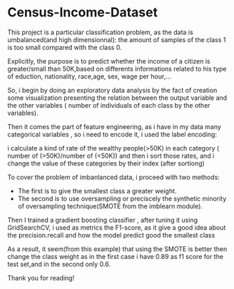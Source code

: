 # Census-Income-Dataset

This project is a particular classification problem, as the data is umbalanced(and high dimensionnal): the amount of samples of the class 1 is too small compared with the class 0.

Explicitly, the purpose is to predict whether the income of a citizen is greater/small than 50K,based on differents informations related to his type of eduction, nationality, race,age, sex, wage per hour,...
 
 So, i begin by doing an exploratory data analysis by the fact of creation some visualization presenting the relation between the output variable and the other variables ( number of individuals of each class by the other variables).
 
 Then it comes the part of feature engineering, as i have in my data many categorical variables , so i need to encode it, i used the label encoding:
 
 i calculate a kind of rate of the wealthy people(>50K) in each category ( number of (>50K)/number of (<50K)) and then i sort those rates, and i change the value of these categories by their index (after sortiong)
 
 
 To cover the problem of imbanlanced data, i proceed with two methods:
 
 - The first is to give the smallest class a greater weight.
 - The second is to use oversampling or preciscely the synthetic minority of oversampling technique(SMOTE from the imblearn module).
 
 Then I trained a gradient boosting classifier , after tuning it using GridSearchCV, i used as metrics the F1-score, as it give a good idea about the precision.recall and how  the model predict good the smallest class
 
 As a result, it seem(from this example) that using the SMOTE is better then change the class weight as in the first case  i have 0.89 as f1 score for the test set,and in the second only 0.6.
 
 Thank you for reading!
 
